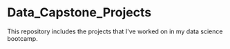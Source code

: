 # Data_Capstone_Projects
This repository includes the projects that I've worked on in my data science bootcamp.
